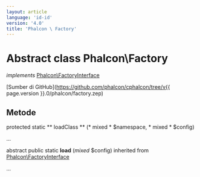 ```yaml
---
layout: article
language: 'id-id'
version: '4.0'
title: 'Phalcon \ Factory'
---
```

# Abstract class **Phalcon\Factory**

*implements* [Phalcon\FactoryInterface](Phalcon_FactoryInterface)

[Sumber di GitHub](https://github.com/phalcon/cphalcon/tree/v{{ page.version }}.0/phalcon/factory.zep)

## Metode

protected static ** loadClass ** (* mixed * $namespace, * mixed * $config)

...

abstract public static **load** (*mixed* $config) inherited from [Phalcon\FactoryInterface](Phalcon_FactoryInterface)

...